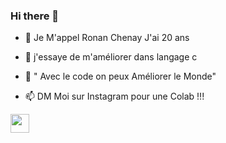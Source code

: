 ### Hi there 👋

- 🌱 Je M'appel Ronan Chenay
     J'ai 20 ans

- 🤔 j'essaye de m'améliorer dans langage c
- 💬 " Avec le code on peux Améliorer le Monde"
- 📫 DM Moi sur Instagram pour une Colab !!!


<div></div>

<p>
<img width="30" src="https://cdn.jsdelivr.net/gh/devicons/devicon/icons/visualstudio/visualstudio-plain.svg" />
                                                                                                           </p>
